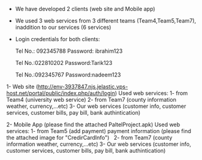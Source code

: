- We have developed 2 clients (web site and Mobile app)
- We used 3 web services from 3 different teams (Team4,Team5,Team7), inaddition to our services (6 services)

- Login credentials for both clients: 

  Tel No.: 092345788
  Password: ibrahim123

  Tel No.:022810202
  Password:Tarik123

  Tel No.:092345767
  Password:nadeem123

1- Web site (http://env-3937847.njs.jelastic.vps-host.net/portal/public/index.php/auth/login)
   Used web services:
   1- from Team4 (university web service)
   2- from Team7 (county information weather, currency,...etc)
   3- Our web services (customer info, customer services, customer bills, pay bill, bank authintication)
   
2- Mobile App (please find the attached PaltelProject.apk)
   Used web services:
   1- from Team5 (add payment)
      payment information (please find the attached image for "CredirCardInfo")
   2- from Team7 (county information weather, currency,...etc)
   3- Our web services (customer info, customer services, customer bills, pay bill, bank authintication)
